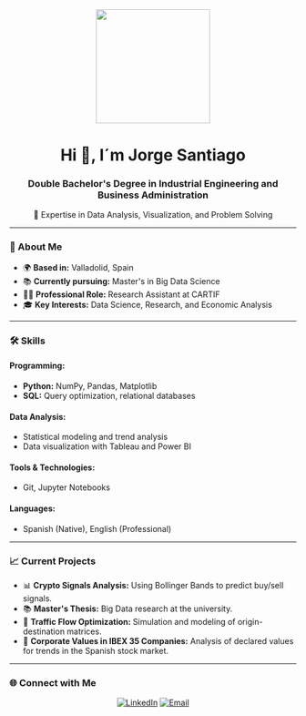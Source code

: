 <div id="header" align="center">
  <img src="https://64.media.tumblr.com/tumblr_m9odfzjhPh1qm6oc3o1_500.gif" width="200" />
  <h1 align="center">Hi 👋, I´m Jorge Santiago</h1>
  <h3 align="center">Double Bachelor's Degree in Industrial Engineering and Business Administration</h3>
  <p align="center">🚀 Expertise in Data Analysis, Visualization, and Problem Solving</p>
</div>

---

### 🚀 About Me
- 🌍 **Based in:** Valladolid, Spain  
- 📚 **Currently pursuing:** Master's in Big Data Science  
- 👨‍💻 **Professional Role:** Research Assistant at CARTIF  
- 🎓 **Key Interests:** Data Science, Research, and Economic Analysis  

---

### 🛠️ Skills
#### Programming:
- **Python:** NumPy, Pandas, Matplotlib  
- **SQL:** Query optimization, relational databases  

#### Data Analysis:
- Statistical modeling and trend analysis  
- Data visualization with Tableau and Power BI  

#### Tools & Technologies:
- Git, Jupyter Notebooks  

#### Languages:
- Spanish (Native), English (Professional)  

---

### 📈 Current Projects
- 📊 **Crypto Signals Analysis:** Using Bollinger Bands to predict buy/sell signals.  
- 📚 **Master's Thesis:** Big Data research at the university.  
- 🚦 **Traffic Flow Optimization:** Simulation and modeling of origin-destination matrices.  
- 🌟 **Corporate Values in IBEX 35 Companies:** Analysis of declared values for trends in the Spanish stock market.  

---

### 🌐 Connect with Me
<div align="center">
  <a href="https://www.linkedin.com/in/jorge-santiago-rodríguez-peñalosa/" target="_blank"><img src="https://img.shields.io/badge/LinkedIn-blue?style=for-the-badge&logo=linkedin&logoColor=white" alt="LinkedIn"></a>
  <a href="mailto:jorgesantiagorodriguezpenalosa@icloud.com" target="_blank"><img src="https://img.shields.io/badge/Email-red?style=for-the-badge&logo=gmail&logoColor=white" alt="Email"></a>
</div>

